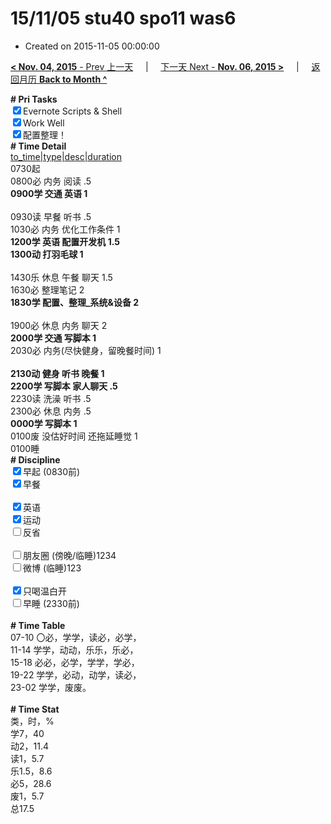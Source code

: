 # 15/11/05 stu40 spo11 was6

- Created on 2015-11-05 00:00:00

[**< Nov. 04, 2015** - Prev 上一天](_archived/lifelogs/2015/11/d04.md) &nbsp; &nbsp; | &nbsp; &nbsp; [下一天 Next - **Nov. 06, 2015 >**](_archived/lifelogs/2015/11/d06.md) &nbsp; &nbsp; |  &nbsp; &nbsp; [返回月历 **Back to Month ^**](_archived/lifelogs/2015/11/index.md)
<br/><div><b># Pri Tasks</b></div><div><input checked="true" type="checkbox"/>Evernote Scripts &amp; Shell</div><div><input checked="true" type="checkbox"/>Work Well</div><div><input checked="true" type="checkbox"/>配置整理！</div><div><b># Time Detail</b></div><div><u>to_time|type|desc|duration</u></div><div>0730起</div><div>0800必 内务 阅读 .5</div><div><b>0900学 交通 英语 1</b></div><div><br/></div><div>0930读 早餐 听书 .5</div><div>1030必 内务 优化工作条件 1</div><div><b>1200学 英语 配置开发机 1.5</b></div><div><b>1300动 打羽毛球 1</b></div><div><br/></div><div>1430乐 休息 午餐 聊天 1.5</div><div>1630必 整理笔记 2</div><div><b>1830学 配置、整理_系统&amp;设备 2</b></div><div><br/></div><div>1900必 休息 内务 聊天 2</div><div><b>2000学 交通 写脚本 1</b></div><div>2030必 内务(尽快健身，留晚餐时间) 1</div><div><br/></div><div><b>2130动 健身 听书 晚餐 1</b></div><div><b>2200学 写脚本 家人聊天 .5</b></div><div>2230读 洗澡 听书 .5</div><div>2300必 休息 内务 .5</div><div><b>0000学 写脚本 1</b></div><div>0100废 没估好时间 还拖延睡觉 1</div><div>0100睡</div><div><b># Discipline</b></div><div><input checked="true" type="checkbox"/>早起 (0830前)</div><div><input checked="true" type="checkbox"/>早餐</div><div><br/></div><div><input checked="true" type="checkbox"/>英语</div><div><input checked="true" type="checkbox"/>运动</div><div><input type="checkbox"/>反省</div><div><br/></div><div><input type="checkbox"/>朋友圈 (傍晚/临睡)1234</div><div><input type="checkbox"/>微博 (临睡)123</div><div><br/></div><div><input checked="true" type="checkbox"/>只喝温白开</div><div><input type="checkbox"/>早睡 (2330前)</div><div><br/></div><div><b># Time Table</b></div><div>07-10 〇必，学学，读必，必学，</div><div>11-14 学学，动动，乐乐，乐必，</div><div>15-18 必必，必学，学学，学必，</div><div>19-22 学学，必动，动学，读必，</div><div>23-02 学学，废废。</div><div><br/></div><div><b># Time Stat</b></div><div>类，时，%</div><div>学7，40</div><div>动2，11.4</div><div>读1，5.7</div><div>乐1.5，8.6</div><div>必5，28.6</div><div>废1，5.7</div><div>总17.5</div>
